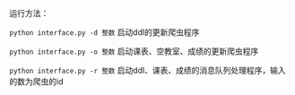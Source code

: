 运行方法：

`python interface.py -d 整数` 启动ddl的更新爬虫程序

`python interface.py -o 整数` 启动课表、空教室、成绩的更新爬虫程序

`python interface.py -r 整数` 启动ddl、课表、成绩的消息队列处理程序，输入的数为爬虫的id

